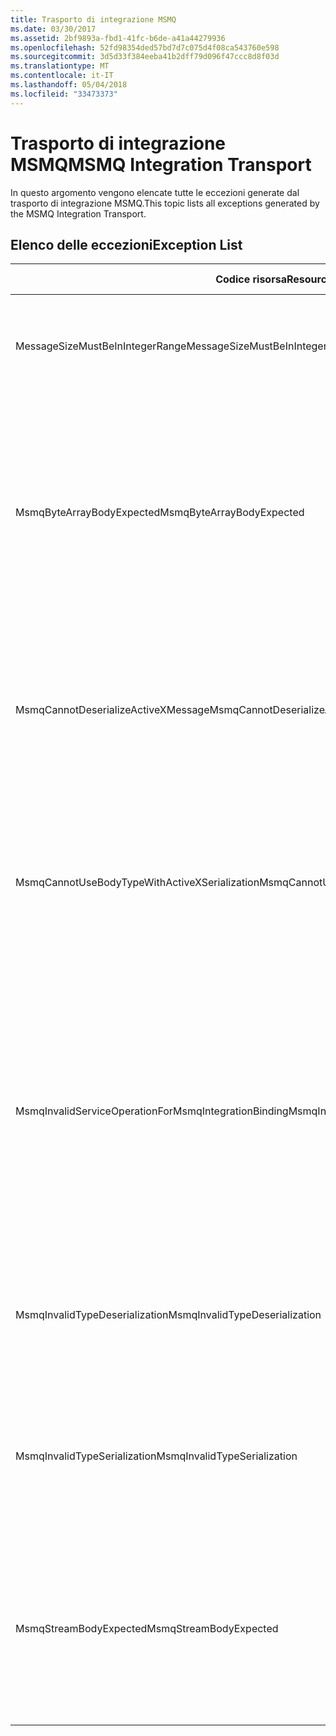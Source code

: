 ```yaml
---
title: Trasporto di integrazione MSMQ
ms.date: 03/30/2017
ms.assetid: 2bf9893a-fbd1-41fc-b6de-a41a44279936
ms.openlocfilehash: 52fd98354ded57bd7d7c075d4f08ca543760e598
ms.sourcegitcommit: 3d5d33f384eeba41b2dff79d096f47ccc8d8f03d
ms.translationtype: MT
ms.contentlocale: it-IT
ms.lasthandoff: 05/04/2018
ms.locfileid: "33473373"
---
```

# <a name="msmq-integration-transport"></a><span data-ttu-id="02165-102">Trasporto di integrazione MSMQ</span><span class="sxs-lookup"><span data-stu-id="02165-102">MSMQ Integration Transport</span></span>
<span data-ttu-id="02165-103">In questo argomento vengono elencate tutte le eccezioni generate dal trasporto di integrazione MSMQ.</span><span class="sxs-lookup"><span data-stu-id="02165-103">This topic lists all exceptions generated by the MSMQ Integration Transport.</span></span>  
  
## <a name="exception-list"></a><span data-ttu-id="02165-104">Elenco delle eccezioni</span><span class="sxs-lookup"><span data-stu-id="02165-104">Exception List</span></span>  
  
|<span data-ttu-id="02165-105">Codice risorsa</span><span class="sxs-lookup"><span data-stu-id="02165-105">Resource Code</span></span>|<span data-ttu-id="02165-106">Stringa di risorsa</span><span class="sxs-lookup"><span data-stu-id="02165-106">Resource String</span></span>|  
|-------------------|---------------------|  
|<span data-ttu-id="02165-107">MessageSizeMustBeInIntegerRange</span><span class="sxs-lookup"><span data-stu-id="02165-107">MessageSizeMustBeInIntegerRange</span></span>|<span data-ttu-id="02165-108">Questa factory memorizza nel buffer i messaggi, le cui dimensioni, pertanto, devono rientrare nell'intervallo di un valore integer.</span><span class="sxs-lookup"><span data-stu-id="02165-108">This factory buffers messages, so the message sizes must be in the range of an integer value.</span></span>|  
|<span data-ttu-id="02165-109">MsmqByteArrayBodyExpected</span><span class="sxs-lookup"><span data-stu-id="02165-109">MsmqByteArrayBodyExpected</span></span>|<span data-ttu-id="02165-110">Si è verificata una mancata corrispondenza tra il formato di serializzazione specificato e il corpo del messaggio MSMQ.</span><span class="sxs-lookup"><span data-stu-id="02165-110">A mismatch occurred between the specified serialization format and the body of the MSMQ message.</span></span> <span data-ttu-id="02165-111">Impossibile inviare o ricevere il messaggio.</span><span class="sxs-lookup"><span data-stu-id="02165-111">The message cannot be sent or received.</span></span> <span data-ttu-id="02165-112">Il formato di serializzazione ByteArray richiede che il corpo del messaggio MSMQ sia di tipo byte[].</span><span class="sxs-lookup"><span data-stu-id="02165-112">The serialization format ByteArray requires the body of the MSMQ message to be of type byte[].</span></span>|  
|<span data-ttu-id="02165-113">MsmqCannotDeserializeActiveXMessage</span><span class="sxs-lookup"><span data-stu-id="02165-113">MsmqCannotDeserializeActiveXMessage</span></span>|<span data-ttu-id="02165-114">Si è verificato un errore di serializzazione ActiveX.</span><span class="sxs-lookup"><span data-stu-id="02165-114">An ActiveX serialization error occurred.</span></span> <span data-ttu-id="02165-115">Impossibile inviare o ricevere il messaggio.</span><span class="sxs-lookup"><span data-stu-id="02165-115">The message cannot be sent or received.</span></span> <span data-ttu-id="02165-116">Il tipo di variante specificato per il corpo non corrisponde al corpo effettivo del messaggio MSMQ.</span><span class="sxs-lookup"><span data-stu-id="02165-116">The specified variant type for the body does not match the actual MSMQ message body.</span></span>|  
|<span data-ttu-id="02165-117">MsmqCannotUseBodyTypeWithActiveXSerialization</span><span class="sxs-lookup"><span data-stu-id="02165-117">MsmqCannotUseBodyTypeWithActiveXSerialization</span></span>|<span data-ttu-id="02165-118">Le proprietà del messaggio non corrispondono.</span><span class="sxs-lookup"><span data-stu-id="02165-118">The properties of the message are mismatched.</span></span> <span data-ttu-id="02165-119">Impossibile inviare o ricevere il messaggio.</span><span class="sxs-lookup"><span data-stu-id="02165-119">The message cannot be sent or received.</span></span> <span data-ttu-id="02165-120">Impossibile specificare la proprietà del messaggio BodyType se si utilizza il formato di serializzazione ActiveX.</span><span class="sxs-lookup"><span data-stu-id="02165-120">The BodyType message property cannot be specified if the ActiveX serialization format is used.</span></span>|  
|<span data-ttu-id="02165-121">MsmqInvalidServiceOperationForMsmqIntegrationBinding</span><span class="sxs-lookup"><span data-stu-id="02165-121">MsmqInvalidServiceOperationForMsmqIntegrationBinding</span></span>|<span data-ttu-id="02165-122">La convalida di MsmqIntegrationBinding non è riuscita.</span><span class="sxs-lookup"><span data-stu-id="02165-122">The MsmqIntegrationBinding validation failed.</span></span> <span data-ttu-id="02165-123">Impossibile avviare l'endpoint del servizio.</span><span class="sxs-lookup"><span data-stu-id="02165-123">The service endpoint cannot be started.</span></span> <span data-ttu-id="02165-124">L'associazione specificata non supporta la firma del metodo per l'operazione del servizio specificata nel contratto specificato.</span><span class="sxs-lookup"><span data-stu-id="02165-124">The specified binding does not support the method signature for the specified service operation in the specified contract.</span></span> <span data-ttu-id="02165-125">Correggere l'operazione del servizio per utilizzare MsmqIntegrationBinding.</span><span class="sxs-lookup"><span data-stu-id="02165-125">Correct the service operation to use the MsmqIntegrationBinding.</span></span>|  
|<span data-ttu-id="02165-126">MsmqInvalidTypeDeserialization</span><span class="sxs-lookup"><span data-stu-id="02165-126">MsmqInvalidTypeDeserialization</span></span>|<span data-ttu-id="02165-127">La serializzazione ActiveX non è riuscita perché è impossibile riconoscere il formato di serializzazione.</span><span class="sxs-lookup"><span data-stu-id="02165-127">The ActiveX serialization failed because the serialization format cannot be recognized.</span></span> <span data-ttu-id="02165-128">Impossibile inviare o ricevere il messaggio.</span><span class="sxs-lookup"><span data-stu-id="02165-128">The message cannot be sent or received.</span></span>|  
|<span data-ttu-id="02165-129">MsmqInvalidTypeSerialization</span><span class="sxs-lookup"><span data-stu-id="02165-129">MsmqInvalidTypeSerialization</span></span>|<span data-ttu-id="02165-130">Il tipo di variante non è riconosciuto.</span><span class="sxs-lookup"><span data-stu-id="02165-130">The variant type is not recognized.</span></span> <span data-ttu-id="02165-131">La serializzazione ActiveX non è riuscita.</span><span class="sxs-lookup"><span data-stu-id="02165-131">The ActiveX serialization failed.</span></span> <span data-ttu-id="02165-132">Impossibile inviare o ricevere il messaggio.</span><span class="sxs-lookup"><span data-stu-id="02165-132">The message cannot be sent or received.</span></span> <span data-ttu-id="02165-133">Il tipo di variante specificato non è supportato.</span><span class="sxs-lookup"><span data-stu-id="02165-133">The specified variant type is not supported.</span></span>|  
|<span data-ttu-id="02165-134">MsmqStreamBodyExpected</span><span class="sxs-lookup"><span data-stu-id="02165-134">MsmqStreamBodyExpected</span></span>|<span data-ttu-id="02165-135">Mancata corrispondenza tra formato di serializzazione e contenuto del corpo.</span><span class="sxs-lookup"><span data-stu-id="02165-135">Mismatch between serialization format and body content.</span></span> <span data-ttu-id="02165-136">Impossibile inviare o ricevere il messaggio.</span><span class="sxs-lookup"><span data-stu-id="02165-136">Message cannot be sent or received.</span></span> <span data-ttu-id="02165-137">Utilizzando la modalità di serializzazione del flusso, è possibile inviare o ricevere solo un corpo di tipo Stream.</span><span class="sxs-lookup"><span data-stu-id="02165-137">Only a body of type stream can be sent or received using the stream serialization mode.</span></span>|
